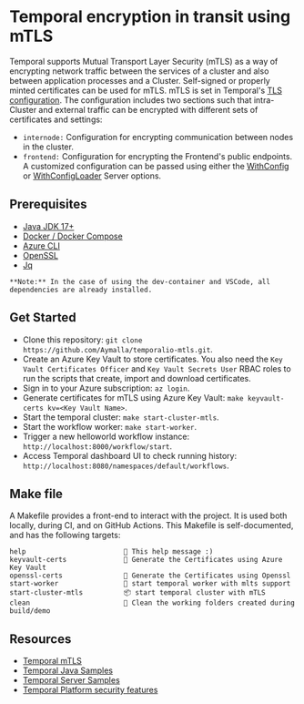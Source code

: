 # Temporal encryption in transit using mTLS

Temporal supports Mutual Transport Layer Security (mTLS) as a way of encrypting network traffic
between the services of a cluster and also between application processes and a Cluster.
Self-signed or properly minted certificates can be used for mTLS. mTLS is set in
Temporal's [TLS configuration](https://docs.temporal.io/references/configuration/#tls).
The configuration includes two sections such that intra-Cluster and external traffic can be
encrypted with different sets of certificates and settings:

- `internode:` Configuration for encrypting communication between nodes in the cluster.
- `frontend:` Configuration for encrypting the Frontend's public endpoints.
A customized configuration can be passed using either the
[WithConfig](https://docs.temporal.io/references/server-options#withconfig) or
[WithConfigLoader](https://docs.temporal.io/references/server-options#withconfig) Server options.

## Prerequisites

- [Java JDK 17+](https://openjdk.org/install/)
- [Docker / Docker Compose](https://docs.docker.com/engine/install/)
- [Azure CLI](https://learn.microsoft.com/en-us/cli/azure/install-azure-cli)
- [OpenSSL](https://www.openssl.org/source/)
- [Jq](https://stedolan.github.io/jq/)

`**Note:** In the case of using the dev-container and VSCode, all dependencies are already installed.`

## Get Started

- Clone this repository: `git clone https://github.com/Aymalla/temporalio-mtls.git`.
- Create an Azure Key Vault to store certificates. You also need the `Key Vault Certificates Officer`
and `Key Vault Secrets User` RBAC roles to run the scripts that create, import and download certificates.
- Sign in to your Azure subscription: `az login`.
- Generate certificates for mTLS using Azure Key Vault:
`make keyvault-certs kv=<Key Vault Name>`.
- Start the temporal cluster: `make start-cluster-mtls`.
- Start the workflow worker: `make start-worker`.
- Trigger a new helloworld workflow instance: `http://localhost:8000/workflow/start`.
- Access Temporal dashboard UI to check running history:
`http://localhost:8080/namespaces/default/workflows`.

## Make file

A Makefile provides a front-end to interact with the project. It is used both locally, during CI,
and on GitHub Actions. This Makefile is self-documented, and has the following targets:

```text
help                        💬 This help message :)
keyvault-certs              🔐 Generate the Certificates using Azure Key Vault
openssl-certs               🔐 Generate the Certificates using Openssl
start-worker                🏃 start temporal worker with mlts support
start-cluster-mtls          📦 start temporal cluster with mTLS
clean                       🧹 Clean the working folders created during build/demo
```

## Resources

- [Temporal mTLS](./temporal-mtls.md)
- [Temporal Java Samples](https://github.com/temporalio/samples-java)
- [Temporal Server Samples](https://github.com/temporalio/samples-server/tree/main/tls/tls-simple)
- [Temporal Platform security features](https://docs.temporal.io/security?lang=java)
